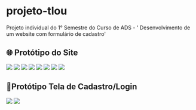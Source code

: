 # projeto-tlou

Projeto individual do 1° Semestre do Curso de ADS - ' Desenvolvimento de um website com formulário de cadastro'

##  🌐 Protótipo do Site
<p></p>
<img  src="https://i.imgur.com/ygZlOB4.png" />
<img  src="https://i.imgur.com/TgCmicv.png" />
<img  src="https://i.imgur.com/9zL4ruv.png" />
<img  src="https://i.imgur.com/8N4qroC.png" />
<img  src="https://i.imgur.com/bchAfMr.png" />
<img  src="https://i.imgur.com/MZhQASz.png" />
<img  src="https://i.imgur.com/eCeR8zQ.png" />
<img  src="https://i.imgur.com/XaCYFB3.png" />

## 👤Protótipo Tela de Cadastro/Login
<img  src="https://i.imgur.com/95duefT.png" />
<img  src="https://i.imgur.com/EGx7n4L.png" />






